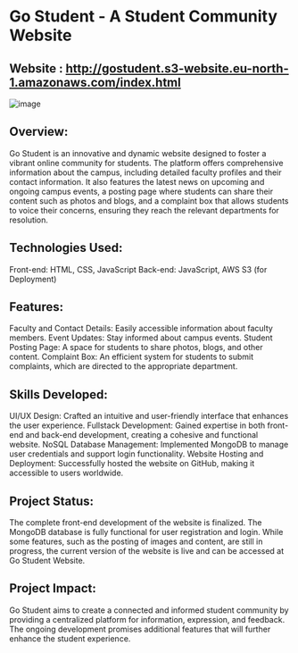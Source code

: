 # Go Student - A Student Community Website
## Website : http://gostudent.s3-website.eu-north-1.amazonaws.com/index.html
![image](https://github.com/karthikjayant/karthikjayant.github.io/assets/92135595/1b757638-046f-4069-9886-456cf14874af)


## Overview:
Go Student is an innovative and dynamic website designed to foster a vibrant online community for students. The platform offers comprehensive information about the campus, including detailed faculty profiles and their contact information. It also features the latest news on upcoming and ongoing campus events, a posting page where students can share their content such as photos and blogs, and a complaint box that allows students to voice their concerns, ensuring they reach the relevant departments for resolution.

## Technologies Used:
Front-end: HTML, CSS, JavaScript
Back-end: JavaScript, AWS S3 (for Deployment)

## Features:
Faculty and Contact Details: Easily accessible information about faculty members.
Event Updates: Stay informed about campus events.
Student Posting Page: A space for students to share photos, blogs, and other content.
Complaint Box: An efficient system for students to submit complaints, which are directed to the appropriate department.

## Skills Developed:
UI/UX Design: Crafted an intuitive and user-friendly interface that enhances the user experience.
Fullstack Development: Gained expertise in both front-end and back-end development, creating a cohesive and functional website.
NoSQL Database Management: Implemented MongoDB to manage user credentials and support login functionality.
Website Hosting and Deployment: Successfully hosted the website on GitHub, making it accessible to users worldwide.

## Project Status:
The complete front-end development of the website is finalized. The MongoDB database is fully functional for user registration and login. While some features, such as the posting of images and content, are still in progress, the current version of the website is live and can be accessed at Go Student Website.

## Project Impact:
Go Student aims to create a connected and informed student community by providing a centralized platform for information, expression, and feedback. The ongoing development promises additional features that will further enhance the student experience.
